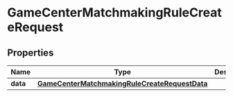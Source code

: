 

# GameCenterMatchmakingRuleCreateRequest


## Properties

| Name | Type | Description | Notes |
|------------ | ------------- | ------------- | -------------|
|**data** | [**GameCenterMatchmakingRuleCreateRequestData**](GameCenterMatchmakingRuleCreateRequestData.md) |  |  |



